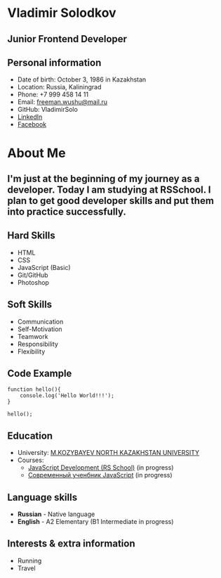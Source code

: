 # Vladimir Solodkov

**Junior Frontend Developer**
---
## Personal information
* Date of birth: October 3, 1986 in Kazakhstan
* Location: Russia, Kaliningrad
* Phone: +7 999 458 14 11
* Email: freeman.wushu@mail.ru
* GitHub: VladimirSolo
* [LinkedIn](https://www.linkedin.com/in/%D0%B2%D0%BB%D0%B0%D0%B4%D0%B8%D0%BC%D0%B8%D1%80-%D1%81%D0%BE%D0%BB%D0%BE%D0%B4%D0%BA%D0%BE%D0%B2-983078156?lipi=urn%3Ali%3Apage%3Ad_flagship3_profile_view_base_contact_details%3BdJsqiLV6TM%2BwJD%2Fn3V9yTQ%3D%3D)
* [Facebook](https://www.facebook.com/VlalimirSolodkov/)

# About Me
I'm just at the beginning of my journey as a developer. Today I am studying at RSSchool. I plan to get good developer skills and put them into practice successfully.
---
## Hard Skills
* HTML
* CSS 
* JavaScript (Basic)
* Git/GitHub
* Photoshop

## Soft Skills
 * Communication
 * Self-Motivation
 * Teamwork
 * Responsibility
 * Flexibility

## Code Example
```
function hello(){
    console.log('Hello World!!!');
}

hello();
```
## Education

* University: [M.KOZYBAYEV NORTH KAZAKHSTAN UNIVERSITY](https://www.nkzu.kz/?lang=en)
* Courses:
  * [JavaScript Development (RS School)](https://careers.epam.by/training/training-listings/training.3559) (in progress)
  * [Современный ученбник JavaScript](https://learn.javascript.ru/) (in progress)

## Language skills

* **Russian** - Native language
* **English** - A2 Elementary (B1 Intermediate in progress)

## Interests & extra information
* Running
* Travel